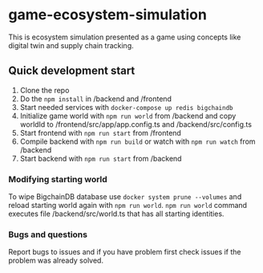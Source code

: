 # game-ecosystem-simulation

This is ecosystem simulation presented as a game using concepts like digital twin and supply chain tracking.

## Quick development start

1. Clone the repo
2. Do the ```npm install``` in /backend and /frontend
3. Start needed services with ```docker-compose up redis bigchaindb```
4. Initialize game world with ```npm run world``` from /backend and copy worldId to /frontend/src/app/app.config.ts and /backend/src/config.ts
5. Start frontend with ```npm run start``` from /frontend
6. Compile backend with ```npm run build``` or watch with ```npm run watch``` from /backend
7. Start backend with ```npm run start``` from /backend

### Modifying starting world

To wipe BigchainDB database use ```docker system prune --volumes``` and reload starting world again with ```npm run world```.
```npm run world``` command executes file /backend/src/world.ts that has all starting identities.

### Bugs and questions

Report bugs to issues and if you have problem first check issues if the problem was already solved.
